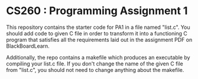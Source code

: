 # CS260 : Programming Assignment 1

This repository contains the starter code for PA1 in a file named "list.c". You should add code to given C file in order to transform it into a functioning C program that satisfies all the requirements laid out in the assignment PDF on BlackBoardLearn.

Additionally, the repo contains a makefile which produces an executable by compiling your list.c file. If you don't change the name of the given C file from "list.c", you should not need to change anything about the makefile.

